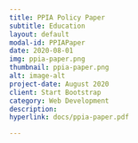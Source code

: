 ```yaml
---
title: PPIA Policy Paper
subtitle: Education
layout: default
modal-id: PPIAPaper
date: 2020-08-01
img: ppia-paper.png
thumbnail: ppia-paper.png
alt: image-alt
project-date: August 2020
client: Start Bootstrap
category: Web Development
description:
hyperlink: docs/ppia-paper.pdf

---
```

